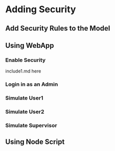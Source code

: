 # Adding Security
## Add Security Rules to the Model 
## Using WebApp
### Enable Security

<!--include "docs/security.md/#demo-application-authentication-and-security" -->

include1.md here

<!--include -->

### Login in as an Admin
### Simulate User1

### Simulate User2

### Simulate Supervisor

## Using Node Script
